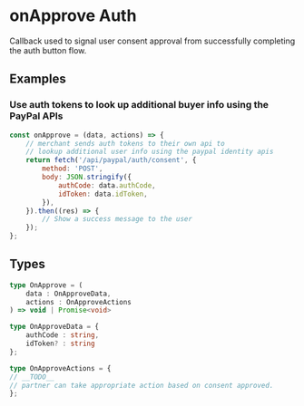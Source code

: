 # onApprove Auth

Callback used to signal user consent approval from successfully completing the auth button flow.

## Examples

### Use auth tokens to look up additional buyer info using the PayPal APIs

```javascript
const onApprove = (data, actions) => {
    // merchant sends auth tokens to their own api to
    // lookup additional user info using the paypal identity apis
    return fetch('/api/paypal/auth/consent', {
        method: 'POST',
        body: JSON.stringify({
            authCode: data.authCode,
            idToken: data.idToken,
        }),
    }).then((res) => {
        // Show a success message to the user
    });
};

```

## Types

```typescript
type OnApprove = (
    data : OnApproveData,
    actions : OnApproveActions
) => void | Promise<void>

type OnApproveData = {
    authCode : string,
    idToken? : string
};

type OnApproveActions = {
// __TODO__
// partner can take appropriate action based on consent approved.
};
```
